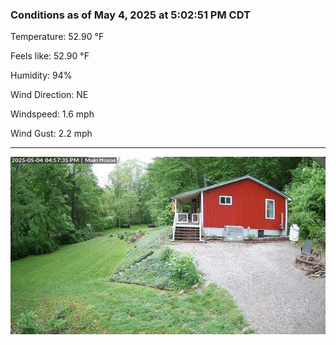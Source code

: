 ### Conditions as of May 4, 2025 at 5:02:51 PM CDT 

Temperature: 52.90 &deg;F

Feels like: 52.90 &deg;F

Humidity: 94%

Wind Direction: NE

Windspeed: 1.6 mph

Wind Gust: 2.2 mph

---

<img src="./images/latest.jpeg"/>

